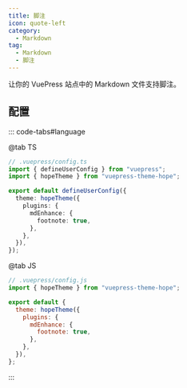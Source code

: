 ```yaml
---
title: 脚注
icon: quote-left
category:
  - Markdown
tag:
  - Markdown
  - 脚注
---
```


让你的 VuePress 站点中的 Markdown 文件支持脚注。

<!-- more -->

## 配置

::: code-tabs#language

@tab TS

```ts {8-10}
// .vuepress/config.ts
import { defineUserConfig } from "vuepress";
import { hopeTheme } from "vuepress-theme-hope";

export default defineUserConfig({
  theme: hopeTheme({
    plugins: {
      mdEnhance: {
        footnote: true,
      },
    },
  }),
});
```

@tab JS

```js {7-9}
// .vuepress/config.js
import { hopeTheme } from "vuepress-theme-hope";

export default {
  theme: hopeTheme({
    plugins: {
      mdEnhance: {
        footnote: true,
      },
    },
  }),
};
```

:::

<!-- @include: @md-enhance/zh/guide/content/footnote.md#after -->
